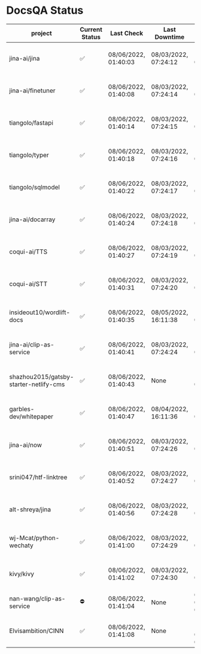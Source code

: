 # DocsQA Status

|               project                |Current Status|     Last Check     |   Last Downtime    |              % Uptime              |
|--------------------------------------|--------------|--------------------|--------------------|------------------------------------|
|jina-ai/jina                          |✅            |08/06/2022, 01:40:03|08/03/2022, 07:24:12|134.830 (since 07/29/2022, 16:38:18)|
|jina-ai/finetuner                     |✅            |08/06/2022, 01:40:08|08/03/2022, 07:24:14|134.840 (since 07/29/2022, 16:38:18)|
|tiangolo/fastapi                      |✅            |08/06/2022, 01:40:14|08/03/2022, 07:24:15|134.851 (since 07/29/2022, 16:38:18)|
|tiangolo/typer                        |✅            |08/06/2022, 01:40:18|08/03/2022, 07:24:16|134.852 (since 07/29/2022, 16:38:18)|
|tiangolo/sqlmodel                     |✅            |08/06/2022, 01:40:22|08/03/2022, 07:24:17|134.857 (since 07/29/2022, 16:38:18)|
|jina-ai/docarray                      |✅            |08/06/2022, 01:40:24|08/03/2022, 07:24:18|134.859 (since 07/29/2022, 16:38:18)|
|coqui-ai/TTS                          |✅            |08/06/2022, 01:40:27|08/03/2022, 07:24:19|134.858 (since 07/29/2022, 16:38:18)|
|coqui-ai/STT                          |✅            |08/06/2022, 01:40:31|08/03/2022, 07:24:20|134.863 (since 07/29/2022, 16:38:18)|
|insideout10/wordlift-docs             |✅            |08/06/2022, 01:40:35|08/05/2022, 16:11:38|123.644 (since 07/29/2022, 16:38:18)|
|jina-ai/clip-as-service               |✅            |08/06/2022, 01:40:41|08/03/2022, 07:24:24|134.881 (since 07/29/2022, 16:38:18)|
|shazhou2015/gatsby-starter-netlify-cms|✅            |08/06/2022, 01:40:43|None                |100.000 (since 08/03/2022, 10:30:18)|
|garbles-dev/whitepaper                |✅            |08/06/2022, 01:40:47|08/04/2022, 16:11:36|123.743 (since 07/29/2022, 16:38:18)|
|jina-ai/now                           |✅            |08/06/2022, 01:40:51|08/03/2022, 07:24:26|134.883 (since 07/29/2022, 16:38:18)|
|srini047/htf-linktree                 |✅            |08/06/2022, 01:40:52|08/03/2022, 07:24:27|143.869 (since 07/31/2022, 18:29:28)|
|alt-shreya/jina                       |✅            |08/06/2022, 01:40:56|08/03/2022, 07:24:28|134.887 (since 07/29/2022, 16:38:18)|
|wj-Mcat/python-wechaty                |✅            |08/06/2022, 01:41:00|08/03/2022, 07:24:29|134.890 (since 07/29/2022, 16:38:18)|
|kivy/kivy                             |✅            |08/06/2022, 01:41:02|08/03/2022, 07:24:30|134.892 (since 07/29/2022, 16:38:18)|
|nan-wang/clip-as-service              |⛔️           |08/06/2022, 01:41:04|None                |0.000 (since 08/04/2022, 05:17:56)  |
|Elvisambition/CINN                    |✅            |08/06/2022, 01:41:08|None                |100.000 (since 08/04/2022, 07:09:50)|
